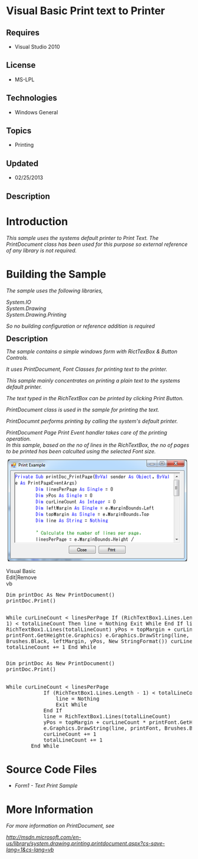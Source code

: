 # Visual Basic Print text to Printer
## Requires
- Visual Studio 2010
## License
- MS-LPL
## Technologies
- Windows General
## Topics
- Printing
## Updated
- 02/25/2013
## Description

<h1>Introduction</h1>
<p><em>This sample uses the systems default printer to Print Text. The PrintDocument class has been used&nbsp;for this purpose so&nbsp;external reference of any library is not required.</em></p>
<h1><span>Building the Sample</span></h1>
<p><em>The sample uses the following libraries,</em></p>
<p><em>System.IO<br>
System.Drawing<br>
System.Drawing.Printing</em></p>
<p><em>So no building configuration or reference addition is required</em></p>
<p><span style="font-size:20px; font-weight:bold">Description</span></p>
<p><em>The sample contains a simple windows form with RictTexBox &amp; Button Controls.</em></p>
<p><em>It uses PrintDocument, Font Classes for printing text to the printer.</em></p>
<p><em>This sample mainly concentrates on printing a plain text to the systems default printer.</em></p>
<p><em>The text typed in the RichTextBox can be printed by clicking Print Button.</em></p>
<p><em>PrintDocument class is used in the sample for printing the text. </em></p>
<p><em>PrintDocumnt performs printing by calling the system's default printer. </em>
</p>
<p><em>PrintDocument Page Print Event handler takes care of the printing operation.<br>
In this sample, based on the no of lines in the RichTextBox, the no of pages<br>
to be printed has been calculted using the selected Font size.</em></p>
<p>&nbsp;<img id="76426" src="76426-print.png" alt="" width="488" height="277"></p>
<div class="scriptcode">
<div class="pluginEditHolder" pluginCommand="mceScriptCode">
<div class="title"><span>Visual Basic</span></div>
<div class="pluginLinkHolder"><span class="pluginEditHolderLink">Edit</span>|<span class="pluginRemoveHolderLink">Remove</span></div>
<span class="hidden">vb</span>
<pre class="hidden">Dim printDoc As New PrintDocument()
printDoc.Print()


While curLineCount &lt; linesPerPage
            If (RichTextBox1.Lines.Length - 1) &lt; totalLineCount Then
                line = Nothing
                Exit While
            End If
            line = RichTextBox1.Lines(totalLineCount)
            yPos = topMargin &#43; curLineCount * printFont.GetHeight(e.Graphics)
            e.Graphics.DrawString(line, printFont, Brushes.Black, leftMargin, yPos, New StringFormat())
            curLineCount &#43;= 1
            totalLineCount &#43;= 1
        End While</pre>
<div class="preview">
<pre class="vb"><span class="visualBasic__keyword">Dim</span>&nbsp;printDoc&nbsp;<span class="visualBasic__keyword">As</span>&nbsp;<span class="visualBasic__keyword">New</span>&nbsp;PrintDocument()&nbsp;
printDoc.Print()&nbsp;
&nbsp;
&nbsp;
<span class="visualBasic__keyword">While</span>&nbsp;curLineCount&nbsp;&lt;&nbsp;linesPerPage&nbsp;
&nbsp;&nbsp;&nbsp;&nbsp;&nbsp;&nbsp;&nbsp;&nbsp;&nbsp;&nbsp;&nbsp;&nbsp;<span class="visualBasic__keyword">If</span>&nbsp;(RichTextBox1.Lines.Length&nbsp;-&nbsp;<span class="visualBasic__number">1</span>)&nbsp;&lt;&nbsp;totalLineCount&nbsp;<span class="visualBasic__keyword">Then</span>&nbsp;
&nbsp;&nbsp;&nbsp;&nbsp;&nbsp;&nbsp;&nbsp;&nbsp;&nbsp;&nbsp;&nbsp;&nbsp;&nbsp;&nbsp;&nbsp;&nbsp;line&nbsp;=&nbsp;<span class="visualBasic__keyword">Nothing</span>&nbsp;
&nbsp;&nbsp;&nbsp;&nbsp;&nbsp;&nbsp;&nbsp;&nbsp;&nbsp;&nbsp;&nbsp;&nbsp;&nbsp;&nbsp;&nbsp;&nbsp;<span class="visualBasic__keyword">Exit</span>&nbsp;<span class="visualBasic__keyword">While</span>&nbsp;
&nbsp;&nbsp;&nbsp;&nbsp;&nbsp;&nbsp;&nbsp;&nbsp;&nbsp;&nbsp;&nbsp;&nbsp;<span class="visualBasic__keyword">End</span>&nbsp;<span class="visualBasic__keyword">If</span>&nbsp;
&nbsp;&nbsp;&nbsp;&nbsp;&nbsp;&nbsp;&nbsp;&nbsp;&nbsp;&nbsp;&nbsp;&nbsp;line&nbsp;=&nbsp;RichTextBox1.Lines(totalLineCount)&nbsp;
&nbsp;&nbsp;&nbsp;&nbsp;&nbsp;&nbsp;&nbsp;&nbsp;&nbsp;&nbsp;&nbsp;&nbsp;yPos&nbsp;=&nbsp;topMargin&nbsp;&#43;&nbsp;curLineCount&nbsp;*&nbsp;printFont.GetHeight(e.Graphics)&nbsp;
&nbsp;&nbsp;&nbsp;&nbsp;&nbsp;&nbsp;&nbsp;&nbsp;&nbsp;&nbsp;&nbsp;&nbsp;e.Graphics.DrawString(line,&nbsp;printFont,&nbsp;Brushes.Black,&nbsp;leftMargin,&nbsp;yPos,&nbsp;<span class="visualBasic__keyword">New</span>&nbsp;StringFormat())&nbsp;
&nbsp;&nbsp;&nbsp;&nbsp;&nbsp;&nbsp;&nbsp;&nbsp;&nbsp;&nbsp;&nbsp;&nbsp;curLineCount&nbsp;&#43;=&nbsp;<span class="visualBasic__number">1</span>&nbsp;
&nbsp;&nbsp;&nbsp;&nbsp;&nbsp;&nbsp;&nbsp;&nbsp;&nbsp;&nbsp;&nbsp;&nbsp;totalLineCount&nbsp;&#43;=&nbsp;<span class="visualBasic__number">1</span>&nbsp;
&nbsp;&nbsp;&nbsp;&nbsp;&nbsp;&nbsp;&nbsp;&nbsp;<span class="visualBasic__keyword">End</span>&nbsp;<span class="visualBasic__keyword">While</span></pre>
</div>
</div>
</div>
<h1><span>Source Code Files</span></h1>
<ul>
<li><em>Form1&nbsp;- Text Print Sample</em> </li></ul>
<h1>More Information</h1>
<p><em>For more information on PrintDocument, see </em></p>
<p><em><a href="http://msdn.microsoft.com/en-us/library/system.drawing.printing.printdocument.aspx?cs-save-lang=1&cs-lang=vb">http://msdn.microsoft.com/en-us/library/system.drawing.printing.printdocument.aspx?cs-save-lang=1&amp;cs-lang=vb</a></em></p>
